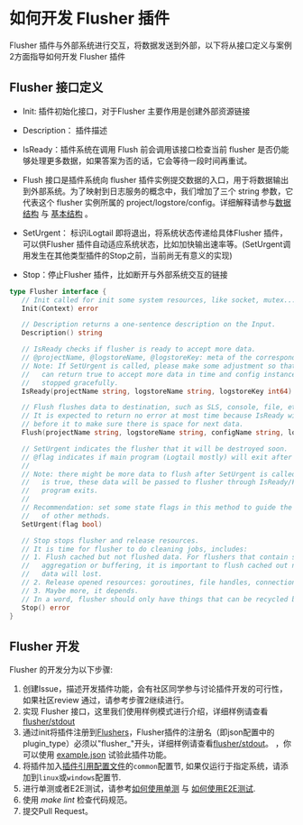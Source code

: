 # 如何开发 Flusher 插件

Flusher 插件与外部系统进行交互，将数据发送到外部，以下将从接口定义与案例2方面指导如何开发 Flusher 插件

## Flusher 接口定义

- Init: 插件初始化接口，对于Flusher 主要作用是创建外部资源链接
- Description： 插件描述
- IsReady：插件系统在调用 Flush 前会调用该接口检查当前 flusher 是否仍能够处理更多数据，如果答案为否的话，它会等待一段时间再重试。
- Flush 接口是插件系统向 flusher 插件实例提交数据的入口，用于将数据输出到外部系统。为了映射到日志服务的概念中，我们增加了三个 string 参数，它代表这个 flusher 实例所属的
  project/logstore/config。详细解释请参与[数据结构](../data-structure.md) 与 [基本结构](../../../principle/plugin-system.md) 。

- SetUrgent： 标识iLogtail 即将退出，将系统状态传递给具体Flusher 插件，可以供Flusher 插件自动适应系统状态，比如加快输出速率等。(SetUrgent调用发生在其他类型插件的Stop之前，当前尚无有意义的实现)
- Stop：停止Flusher 插件，比如断开与外部系统交互的链接

```go
type Flusher interface {
   // Init called for init some system resources, like socket, mutex...
   Init(Context) error

   // Description returns a one-sentence description on the Input.
   Description() string

   // IsReady checks if flusher is ready to accept more data.
   // @projectName, @logstoreName, @logstoreKey: meta of the corresponding data.
   // Note: If SetUrgent is called, please make some adjustment so that IsReady
   //   can return true to accept more data in time and config instance can be
   //   stopped gracefully.
   IsReady(projectName string, logstoreName string, logstoreKey int64) bool

   // Flush flushes data to destination, such as SLS, console, file, etc.
   // It is expected to return no error at most time because IsReady will be called
   // before it to make sure there is space for next data.
   Flush(projectName string, logstoreName string, configName string, logGroupList []*protocol.LogGroup) error

   // SetUrgent indicates the flusher that it will be destroyed soon.
   // @flag indicates if main program (Logtail mostly) will exit after calling this.
   //
   // Note: there might be more data to flush after SetUrgent is called, and if flag
   //   is true, these data will be passed to flusher through IsReady/Flush before
   //   program exits.
   //
   // Recommendation: set some state flags in this method to guide the behavior
   //   of other methods.
   SetUrgent(flag bool)

   // Stop stops flusher and release resources.
   // It is time for flusher to do cleaning jobs, includes:
   // 1. Flush cached but not flushed data. For flushers that contain some kinds of
   //   aggregation or buffering, it is important to flush cached out now, otherwise
   //   data will lost.
   // 2. Release opened resources: goroutines, file handles, connections, etc.
   // 3. Maybe more, it depends.
   // In a word, flusher should only have things that can be recycled by GC after this.
   Stop() error
}
```

## Flusher 开发

Flusher 的开发分为以下步骤:

1. 创建Issue，描述开发插件功能，会有社区同学参与讨论插件开发的可行性，如果社区review 通过，请参考步骤2继续进行。
2. 实现 Flusher 接口，这里我们使用样例模式进行介绍，详细样例请查看[flusher/stdout](https://github.com/alibaba/loongcollector/blob/main/plugins/flusher/stdout/flusher_stdout.go)
3. 通过init将插件注册到[Flushers](https://github.com/alibaba/loongcollector/blob/main/plugin.go)，Flusher插件的注册名（即json配置中的plugin_type）必须以"flusher_"开头，详细样例请查看[flusher/stdout](https://github.com/alibaba/loongcollector/blob/main/plugins/flusher/stdout/flusher_stdout.go)。
   ，你可以使用 [example.json](https://github.com/alibaba/loongcollector/blob/main/plugins/processor/addfields/example.json) 试验此插件功能。
4. 将插件加入[插件引用配置文件](https://github.com/alibaba/loongcollector/blob/main/plugins.yml)的`common`配置节, 如果仅运行于指定系统，请添加到`linux`或`windows`配置节.
5. 进行单测或者E2E测试，请参考[如何使用单测](../../test/unit-test.md) 与 [如何使用E2E测试](../../test/e2e-test.md).
6. 使用 *make lint* 检查代码规范。
7. 提交Pull Request。
